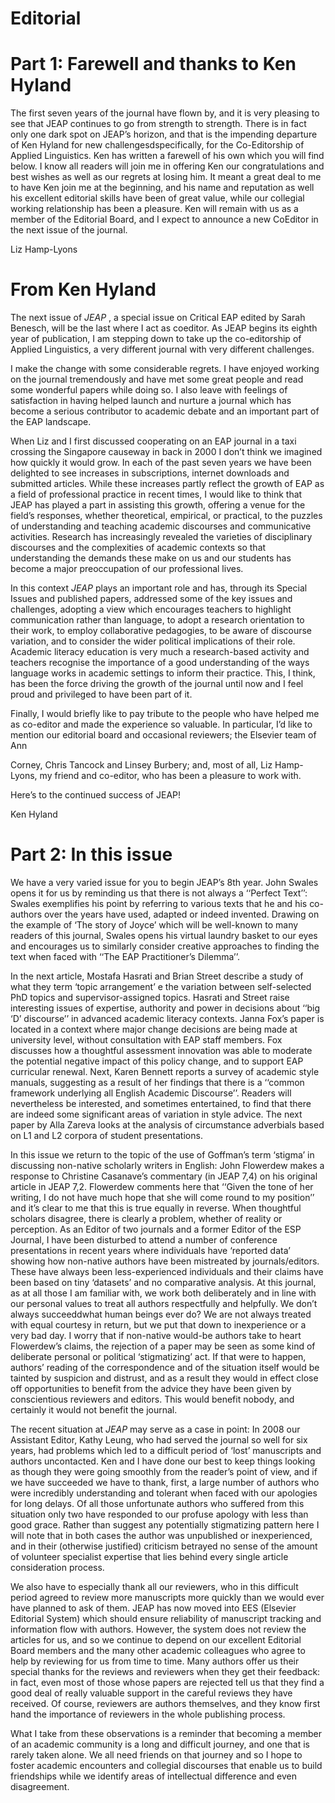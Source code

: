 # Editorial

# Part 1: Farewell and thanks to Ken Hyland

The first seven years of the journal have flown by, and it is very pleasing to see that JEAP continues to go from strength to strength. There is in fact only one dark spot on JEAP’s horizon, and that is the impending departure of Ken Hyland for new challengesdspecifically, for the Co-Editorship of Applied Linguistics. Ken has written a farewell of his own which you will find below. I know all readers will join me in offering Ken our congratulations and best wishes as well as our regrets at losing him. It meant a great deal to me to have Ken join me at the beginning, and his name and reputation as well his excellent editorial skills have been of great value, while our collegial working relationship has been a pleasure. Ken will remain with us as a member of the Editorial Board, and I expect to announce a new CoEditor in the next issue of the journal.

Liz Hamp-Lyons

# From Ken Hyland

The next issue of $J E A P$ , a special issue on Critical EAP edited by Sarah Benesch, will be the last where I act as coeditor. As JEAP begins its eighth year of publication, I am stepping down to take up the co-editorship of Applied Linguistics, a very different journal with very different challenges.

I make the change with some considerable regrets. I have enjoyed working on the journal tremendously and have met some great people and read some wonderful papers while doing so. I also leave with feelings of satisfaction in having helped launch and nurture a journal which has become a serious contributor to academic debate and an important part of the EAP landscape.

When Liz and I first discussed cooperating on an EAP journal in a taxi crossing the Singapore causeway in back in 2000 I don’t think we imagined how quickly it would grow. In each of the past seven years we have been delighted to see increases in subscriptions, internet downloads and submitted articles. While these increases partly reflect the growth of EAP as a field of professional practice in recent times, I would like to think that JEAP has played a part in assisting this growth, offering a venue for the field’s responses, whether theoretical, empirical, or practical, to the puzzles of understanding and teaching academic discourses and communicative activities. Research has increasingly revealed the varieties of disciplinary discourses and the complexities of academic contexts so that understanding the demands these make on us and our students has become a major preoccupation of our professional lives.

In this context $J E A P$ plays an important role and has, through its Special Issues and published papers, addressed some of the key issues and challenges, adopting a view which encourages teachers to highlight communication rather than language, to adopt a research orientation to their work, to employ collaborative pedagogies, to be aware of discourse variation, and to consider the wider political implications of their role. Academic literacy education is very much a research-based activity and teachers recognise the importance of a good understanding of the ways language works in academic settings to inform their practice. This, I think, has been the force driving the growth of the journal until now and I feel proud and privileged to have been part of it.

Finally, I would briefly like to pay tribute to the people who have helped me as co-editor and made the experience so valuable. In particular, I’d like to mention our editorial board and occasional reviewers; the Elsevier team of Ann

Corney, Chris Tancock and Linsey Burbery; and, most of all, Liz Hamp-Lyons, my friend and co-editor, who has been a pleasure to work with.

Here’s to the continued success of JEAP!

Ken Hyland

# Part 2: In this issue

We have a very varied issue for you to begin JEAP’s 8th year. John Swales opens it for us by reminding us that there is not always a ‘‘Perfect Text’’: Swales exemplifies his point by referring to various texts that he and his co-authors over the years have used, adapted or indeed invented. Drawing on the example of ‘The story of Joyce’ which will be well-known to many readers of this journal, Swales opens his virtual laundry basket to our eyes and encourages us to similarly consider creative approaches to finding the text when faced with ‘‘The EAP Practitioner’s Dilemma’’.

In the next article, Mostafa Hasrati and Brian Street describe a study of what they term ‘topic arrangement’ e the variation between self-selected PhD topics and supervisor-assigned topics. Hasrati and Street raise interesting issues of expertise, authority and power in decisions about ‘‘big ‘D’ discourse’’ in advanced academic literacy contexts. Janna Fox’s paper is located in a context where major change decisions are being made at university level, without consultation with EAP staff members. Fox discusses how a thoughtful assessment innovation was able to moderate the potential negative impact of this policy change, and to support EAP curricular renewal. Next, Karen Bennett reports a survey of academic style manuals, suggesting as a result of her findings that there is a ‘‘common framework underlying all English Academic Discourse’’. Readers will nevertheless be interested, and sometimes entertained, to find that there are indeed some significant areas of variation in style advice. The next paper by Alla Zareva looks at the analysis of circumstance adverbials based on L1 and L2 corpora of student presentations.

In this issue we return to the topic of the use of Goffman’s term ‘stigma’ in discussing non-native scholarly writers in English: John Flowerdew makes a response to Christine Casanave’s commentary (in JEAP 7,4) on his original article in JEAP 7,2. Flowerdew comments here that ‘‘Given the tone of her writing, I do not have much hope that she will come round to my position’’ and it’s clear to me that this is true equally in reverse. When thoughtful scholars disagree, there is clearly a problem, whether of reality or perception. As an Editor of two journals and a former Editor of the ESP Journal, I have been disturbed to attend a number of conference presentations in recent years where individuals have ‘reported data’ showing how non-native authors have been mistreated by journals/editors. These have always been less-experienced individuals and their claims have been based on tiny ‘datasets’ and no comparative analysis. At this journal, as at all those I am familiar with, we work both deliberately and in line with our personal values to treat all authors respectfully and helpfully. We don’t always succeeddwhat human beings ever do? We are not always treated with equal courtesy in return, but we put that down to inexperience or a very bad day. I worry that if non-native would-be authors take to heart Flowerdew’s claims, the rejection of a paper may be seen as some kind of deliberate personal or political ‘stigmatizing’ act. If that were to happen, authors’ reading of the correspondence and of the situation itself would be tainted by suspicion and distrust, and as a result they would in effect close off opportunities to benefit from the advice they have been given by conscientious reviewers and editors. This would benefit nobody, and certainly it would not benefit the journal.

The recent situation at $J E A P$ may serve as a case in point: In 2008 our Assistant Editor, Kathy Leung, who had served the journal so well for six years, had problems which led to a difficult period of ‘lost’ manuscripts and authors uncontacted. Ken and I have done our best to keep things looking as though they were going smoothly from the reader’s point of view, and if we have succeeded we have to thank, first, a large number of authors who were incredibly understanding and tolerant when faced with our apologies for long delays. Of all those unfortunate authors who suffered from this situation only two have responded to our profuse apology with less than good grace. Rather than suggest any potentially stigmatizing pattern here I will note that in both cases the author was unpublished or inexperienced, and in their (otherwise justified) criticism betrayed no sense of the amount of volunteer specialist expertise that lies behind every single article consideration process.

We also have to especially thank all our reviewers, who in this difficult period agreed to review more manuscripts more quickly than we would ever have planned to ask of them. JEAP has now moved into EES (Elsevier Editorial System) which should ensure reliability of manuscript tracking and information flow with authors. However, the system does not review the articles for us, and so we continue to depend on our excellent Editorial Board members and the many other academic colleagues who agree to help by reviewing for us from time to time. Many authors offer us their special thanks for the reviews and reviewers when they get their feedback: in fact, even most of those whose papers are rejected tell us that they find a good deal of really valuable support in the careful reviews they have received. Of course, reviewers are authors themselves, and they know first hand the importance of reviewers in the whole publishing process.

What I take from these observations is a reminder that becoming a member of an academic community is a long and difficult journey, and one that is rarely taken alone. We all need friends on that journey and so I hope to foster academic encounters and collegial discourses that enable us to build friendships while we identify areas of intellectual difference and even disagreement.